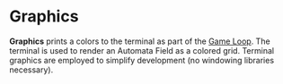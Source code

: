 # Graphics

**Graphics** prints a colors to the terminal as part of the [Game Loop](./Game-Loop.html). The terminal is used to render an Automata Field as a colored grid. Terminal graphics are employed to simplify development (no windowing libraries necessary).
